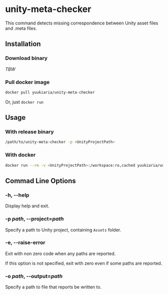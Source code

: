 unity-meta-checker
==================

This command detects missing correspondence between Unity asset files and .meta files.

## Installation
### Download binary

_TBW_

### Pull docker image

```sh
docker pull yuukiaria/unity-meta-checker
```

Or, just `docker run`

## Usage

### With release binary

```sh
/path/to/unity-meta-checker -p <UnityProjectPath>
```

### With docker

```sh
docker run --rm -v <UnityProjectPath>:/workspace:ro,cached yuukiaria/unity-meta-checker
```

## Commad Line Options

### -h, --help

Display help and exit.

### -p _path_, --project=_path_

Specify a path to Unity project, containing `Assets` folder.

### -e, --raise-error

Exit with non zero code when any paths are reported.

If this option is not specified, exit with zero even if some paths are reported.

### -o _path_, --output=_path_

Specify a path to file that reports be written to.
